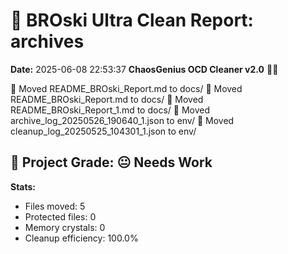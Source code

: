 # 🧹 BROski Ultra Clean Report: archives
**Date:** 2025-06-08 22:53:37
**ChaosGenius OCD Cleaner v2.0** 🧠💜

📁 Moved README_BROski_Report.md to docs/
📁 Moved README_BROski_Report.md to docs/
📁 Moved README_BROski_Report_1.md to docs/
📁 Moved archive_log_20250526_190640_1.json to env/
📁 Moved cleanup_log_20250525_104301_1.json to env/

## 🧠 Project Grade: 😐 Needs Work
**Stats:**
- Files moved: 5
- Protected files: 0
- Memory crystals: 0
- Cleanup efficiency: 100.0%